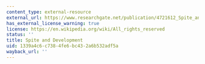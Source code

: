 ```yaml
---
content_type: external-resource
external_url: https://www.researchgate.net/publication/4721612_Spite_and_Development
has_external_license_warning: true
license: https://en.wikipedia.org/wiki/All_rights_reserved
status: ''
title: Spite and Development
uid: 1339a4c6-c738-4fe6-bc43-2a6b532adf5a
wayback_url: ''
---
```

